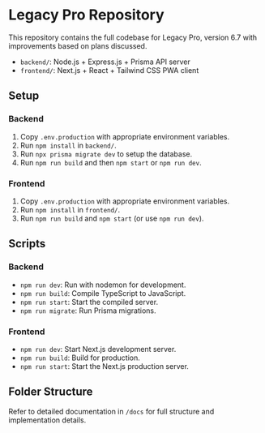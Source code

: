 # Legacy Pro Repository

This repository contains the full codebase for Legacy Pro, version 6.7 with improvements based on plans discussed.

- `backend/`: Node.js + Express.js + Prisma API server
- `frontend/`: Next.js + React + Tailwind CSS PWA client

## Setup

### Backend

1. Copy `.env.production` with appropriate environment variables.
2. Run `npm install` in `backend/`.
3. Run `npx prisma migrate dev` to setup the database.
4. Run `npm run build` and then `npm start` or `npm run dev`.

### Frontend

1. Copy `.env.production` with appropriate environment variables.
2. Run `npm install` in `frontend/`.
3. Run `npm run build` and `npm start` (or use `npm run dev`).

## Scripts

### Backend

- `npm run dev`: Run with nodemon for development.
- `npm run build`: Compile TypeScript to JavaScript.
- `npm run start`: Start the compiled server.
- `npm run migrate`: Run Prisma migrations.

### Frontend

- `npm run dev`: Start Next.js development server.
- `npm run build`: Build for production.
- `npm run start`: Start the Next.js production server.

## Folder Structure

Refer to detailed documentation in `/docs` for full structure and implementation details.

